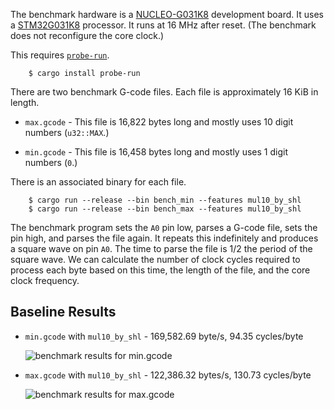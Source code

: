 The benchmark hardware is a [NUCLEO-G031K8](https://www.st.com/en/evaluation-tools/nucleo-g031k8.html) development board.
It uses a [STM32G031K8](https://www.st.com/en/microcontrollers-microprocessors/stm32g031k8.html) processor.
It runs at 16 MHz after reset.
(The benchmark does not reconfigure the core clock.)

This requires [`probe-run`](https://github.com/knurling-rs/probe-run).

        $ cargo install probe-run

There are two benchmark G-code files.
Each file is approximately 16 KiB in length.

*   `max.gcode` - This file is 16,822 bytes long and mostly uses 10 digit numbers (`u32::MAX`.)

*   `min.gcode` - This file is 16,458 bytes long and mostly uses 1 digit numbers (`0`.)

There is an associated binary for each file.

        $ cargo run --release --bin bench_min --features mul10_by_shl
        $ cargo run --release --bin bench_max --features mul10_by_shl

The benchmark program sets the `A0` pin low, parses a G-code file, sets the pin high, and parses the file again.
It repeats this indefinitely and produces a square wave on pin `A0`.
The time to parse the file is 1/2 the period of the square wave.
We can calculate the number of clock cycles required to process each byte based on this time, the length of the file, and the core clock frequency.

## Baseline Results

*   `min.gcode` with `mul10_by_shl` - 169,582.69 byte/s, 94.35 cycles/byte

    ![benchmark results for min.gcode](./baseline-min.png)

*   `max.gcode` with `mul10_by_shl` - 122,386.32 bytes/s, 130.73 cycles/byte

    ![benchmark results for max.gcode](./baseline-max.png)
